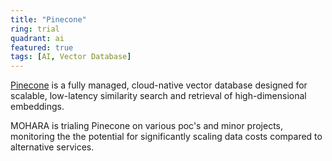 ```yaml
---
title: "Pinecone"
ring: trial
quadrant: ai
featured: true
tags: [AI, Vector Database]
---
```


[Pinecone](https://www.pinecone.io/) is a fully managed, cloud-native vector database designed for scalable, low-latency similarity search and retrieval of high-dimensional embeddings.

MOHARA is trialing Pinecone on various poc's and minor projects, monitoring the the potential for significantly scaling data costs compared to alternative services.
